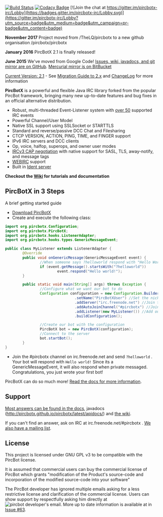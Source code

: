 [![Build Status](https://travis-ci.org/pircbotx/pircbotx.svg?branch=master)](https://travis-ci.org/pircbotx/pircbotx)
[![Codacy Badge](https://api.codacy.com/project/badge/Grade/25ed005ec882435fb5f7ce6b05e097c0)](https://www.codacy.com/app/pircbotx/pircbotx?utm_source=github.com&amp;utm_medium=referral&amp;utm_content=pircbotx/pircbotx/&amp;utm_campaign=Badge_Grade) [![Join the chat at https://gitter.im/pircbotx-irc/Lobby](https://badges.gitter.im/pircbotx-irc/Lobby.svg)](https://gitter.im/pircbotx-irc/Lobby?utm_source=badge&utm_medium=badge&utm_campaign=pr-badge&utm_content=badge)

**November 2017** Project moved from /TheLQ/pircbotx to a new github organisation /pircbotx/pircbotx

**January 2016** PircBotX 2.1 is finally released!

**June 2015** We've moved from Google Code! [Issues, wiki, javadocs, and git mirror are on GitHub](https://github.com/pircbotx/PircBotX). [Mercurial mirror is on BitBucket](http://bitbucket.org/TheLQ/pircbotx)

[Current Version: 2.1](https://github.com/pircbotx/pircbotx/wiki/Downloads) - See [Migration Guide to 2.x](https://github.com/pircbotx/pircbotx/wiki/MigrationGuide2) and [ChangeLog](https://github.com/pircbotx/pircbotx/wiki/ChangeLog#21---january-24-2016) for more information

**PircBotX** is a powerful and flexible Java IRC library forked from the popular PircBot framework, bringing many new up-to-date features and bug fixes in an official alternative distribution.

 * Robust, multi-threaded Event-Listener system with [over 50](http://thelq.github.io/pircbotx/latest/apidocs/org/pircbotx/hooks/events/package-summary.html) supported IRC events
 * Powerful Channel/User Model
 * Native SSL support using SSLSocket or STARTTLS
 * Standard and reverse/passive DCC Chat and Filesharing
 * CTCP VERSION, ACTION, PING, TIME, and FINGER support
 * IPv6 IRC servers and DCC clients
 * Op, voice, halfop, superops, and owner user modes
 * [IRCv3 CAP negotiation](https://github.com/pircbotx/pircbotx/wiki/Documentation#cap-support) with native support for SASL, TLS, away-notify, and message tags
 * [WEBIRC](https://github.com/pircbotx/pircbotx/wiki/Documentation#webirc-authentication) support
 * Built in [Ident server](https://github.com/pircbotx/pircbotx/wiki/Documentation#ident-server)

**Checkout the [Wiki](https://github.com/pircbotx/pircbotx/wiki/) for tutorials and documentation**

## PircBotX in 3 Steps
A brief getting started guide

 * [Download PircBotX](https://github.com/pircbotx/pircbotx/wiki/Downloads)
 * Create and execute the following class:
```java
import org.pircbotx.Configuration;
import org.pircbotx.PircBotX;
import org.pircbotx.hooks.ListenerAdapter;
import org.pircbotx.hooks.types.GenericMessageEvent;

public class MyListener extends ListenerAdapter {
        @Override
        public void onGenericMessage(GenericMessageEvent event) {
                //When someone says ?helloworld respond with "Hello World"
                if (event.getMessage().startsWith("?helloworld"))
                        event.respond("Hello world!");
        }

        public static void main(String[] args) throws Exception {
                //Configure what we want our bot to do
                Configuration configuration = new Configuration.Builder()
                                .setName("PircBotXUser") //Set the nick of the bot. CHANGE IN YOUR CODE
                                .addServer("irc.freenode.net") //Join the freenode network
                                .addAutoJoinChannel("#pircbotx") //Join the official #pircbotx channel
                                .addListener(new MyListener()) //Add our listener that will be called on Events
                                .buildConfiguration();

                //Create our bot with the configuration
                PircBotX bot = new PircBotX(configuration);
                //Connect to the server
                bot.startBot();
        }
}
```
 * Join the #pircbotx channel on irc.freenode.net and send `?helloworld` . Your bot will respond with `Hello world!` Since its a GenericMessageEvent, it will also respond when private messaged. Congratulations, you just wrote your first bot!

PircBotX can do so much more! [Read the docs for more information](http://github.com/pircbotx/pircbotx/wiki/Documentation).

## Support

[Most answers can be found in the docs](http://github.com/pircbotx/pircbotx/wiki/Documentation), javadocs (http://pircbotx.github.io/pircbotx/latest/apidocs/) and [the wiki](http://github.com/pircbotx/pircbotx/wiki/).

If you can't find an answer, ask on IRC at irc.freenode.net/#pircbotx . [We also have a mailing list](http://groups.google.com/group/pircbotx).

## License 
This project is licensed under GNU GPL v3 to be compatible with the PircBot license. 

It is assumed that commercial users can buy the commercial license of PircBot which grants "modification of the Product's source-code and incorporation of the modified source-code into your software"

The PircBot developer has ignored multiple emails asking for a less restrictive license and clarification of the commercial license. Users can show support by respectfully asking him directly at ![pircbot developer's email](http://pircbotx.github.io/pircbotx/pircbot-email.gif). More up to date information is available at in [Issue #63](https://github.com/pircbotx/pircbotx/issues/63).
